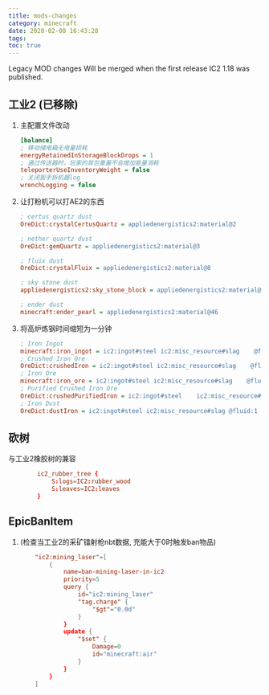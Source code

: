 ```yaml
---
title: mods-changes
category: minecraft
date: 2020-02-08 16:43:28
tags:
toc: true
---
```


Legacy MOD changes
Will be merged when the first release IC2 1.18 was published.

<!-- more -->

## 工业2 (已移除)

1. 主配置文件改动

   ```ini config/IC2.ini
   [balance]
   ; 移动储电箱无电量损耗
   energyRetainedInStorageBlockDrops = 1
   ; 通过传送器时，玩家的背包重量不会增加能量消耗
   teleporterUseInventoryWeight = false
   ; 关闭扳手拆机器log
   wrenchLogging = false
   ```

2. 让打粉机可以打AE2的东西

   ```ini config/ic2/macerator.ini
   ; certus quartz dust
   OreDict:crystalCertusQuartz = appliedenergistics2:material@2

   ; nether quartz dust
   OreDict:gemQuartz = appliedenergistics2:material@3

   ; fluix dust
   OreDict:crystalFluix = appliedenergistics2:material@8

   ; sky stone dust
   appliedenergistics2:sky_stone_block = appliedenergistics2:material@45

   ; ender dust
   minecraft:ender_pearl = appliedenergistics2:material@46
   ```

3. 将高炉炼钢时间缩短为一分钟

   ```ini config/ic2/blast_furnace.ini
   ; Iron Ingot
   minecraft:iron_ingot = ic2:ingot#steel ic2:misc_resource#slag    @fluid:1 @duration:600
   ; Crushed Iron Ore
   OreDict:crushedIron = ic2:ingot#steel ic2:misc_resource#slag    @fluid:1 @duration:600
   ; Iron Ore
   minecraft:iron_ore = ic2:ingot#steel ic2:misc_resource#slag    @fluid:1 @duration:600
   ; Purified Crushed Iron Ore
   OreDict:crushedPurifiedIron = ic2:ingot#steel    ic2:misc_resource#slag @fluid:1 @duration:600
   ; Iron Dust
   OreDict:dustIron = ic2:ingot#steel ic2:misc_resource#slag @fluid:1    @duration:600
   ```

## 砍树

与工业2橡胶树的兼容

```conf config/treecapitator.cfg
        ic2_rubber_tree {
            S:logs=IC2:rubber_wood
            S:leaves=IC2:leaves
        }
```

## EpicBanItem

1. (检查当工业2的采矿镭射枪nbt数据, 充能大于0时触发ban物品)

   ```conf config/epicbanitem/banitem.conf
       "ic2:mining_laser"=[
           {
               name=ban-mining-laser-in-ic2
               priority=5
               query {
                   id="ic2:mining_laser"
                   "tag.charge" {
                       "$gt"="0.0d"
                   }
               }
               update {
                   "$set" {
                       Damage=0
                       id="minecraft:air"
                   }
               }
           }
       ]
   ```